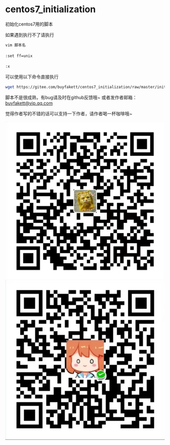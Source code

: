 #  centos7_initialization

初始化centos7用的脚本

如果遇到执行不了请执行 

```bash
vim 脚本名

:set ff=unix

:x
```
可以使用以下命令直接执行
```bash
wget https://gitee.com/buyfakett/centos7_initialization/raw/master/initialization.sh && bash initialization.sh
```

脚本不是很成熟，有bug请及时在github反馈哦~ 或者发作者邮箱：buyfakett@vip.qq.com

觉得作者写的不错的话可以支持一下作者，请作者喝一杯咖啡哦~

![](./pay_img/ali.webp)![](./pay_img/wechat.webp)

